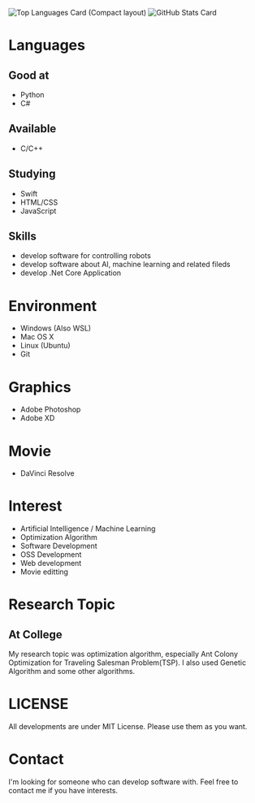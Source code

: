 ![Top Languages Card (Compact layout)](https://github-readme-stats.vercel.app/api/top-langs/?username=Akasan&layout=compact)
![GitHub Stats Card](https://github-readme-stats.vercel.app/api?username=Akasan&show_icons=true&private_count=true)


# Languages
## Good at
- Python
- C#

## Available
- C/C++

## Studying
- Swift
- HTML/CSS
- JavaScript

## Skills
- develop software for controlling robots
- develop software about AI, machine learning and related fileds
- develop .Net Core Application

# Environment
- Windows (Also WSL)
- Mac OS X
- Linux (Ubuntu)
- Git

# Graphics
- Adobe Photoshop
- Adobe XD

# Movie 
- DaVinci Resolve

# Interest
- Artificial Intelligence / Machine Learning
- Optimization Algorithm
- Software Development
- OSS Development
- Web development
- Movie editting

# Research Topic
## At College
My research topic was optimization algorithm, especially Ant Colony Optimization for Traveling Salesman Problem(TSP).
I also used Genetic Algorithm and some other algorithms.

# LICENSE
All developments are under MIT License.
Please use them as you want.

# Contact 
I'm looking for someone who can develop software with.
Feel free to contact me if you have interests.
